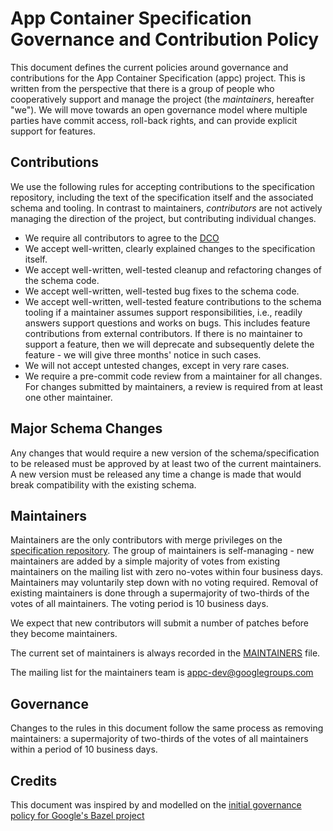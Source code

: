 # App Container Specification Governance and Contribution Policy

This document defines the current policies around governance and contributions for the App Container Specification (appc) project.
This is written from the perspective that there is a group of people who cooperatively support and manage the project (the _maintainers_, hereafter "we").
We will move towards an open governance model where multiple parties have commit access, roll-back rights, and can provide explicit support for features.

## Contributions

We use the following rules for accepting contributions to the specification repository, including the text of the specification itself and the associated schema and tooling.
In contrast to maintainers, _contributors_ are not actively managing the direction of the project, but contributing individual changes.
- We require all contributors to agree to the [DCO](https://github.com/appc/spec/blob/master/DCO)
- We accept well-written, clearly explained changes to the specification itself.
- We accept well-written, well-tested cleanup and refactoring changes of the schema code.
- We accept well-written, well-tested bug fixes to the schema code.
- We accept well-written, well-tested feature contributions to the schema tooling if a maintainer assumes support responsibilities, i.e., readily answers support questions and works on bugs. This includes feature contributions from external contributors. If there is no maintainer to support a feature, then we will deprecate and subsequently delete the feature - we will give three months' notice in such cases.
- We will not accept untested changes, except in very rare cases.
- We require a pre-commit code review from a maintainer for all changes. For changes submitted by maintainers, a review is required from at least one other maintainer.

## Major Schema Changes

Any changes that would require a new version of the schema/specification to be released must be approved by at least two of the current maintainers. A new version must be released any time a change is made that would break compatibility with the existing schema.

## Maintainers

Maintainers are the only contributors with merge privileges on the [specification repository](https://github.com/appc/spec). The group of maintainers is self-managing - new maintainers are added by a simple majority of votes from existing maintainers on the mailing list with zero no-votes within four business days. Maintainers may voluntarily step down with no voting required. Removal of existing maintainers is done through a supermajority of two-thirds of the votes of all maintainers. The voting period is 10 business days.

We expect that new contributors will submit a number of patches before they become maintainers.

The current set of maintainers is always recorded in the [MAINTAINERS](https://github.com/appc/spec/blob/master/MAINTAINERS) file.

The mailing list for the maintainers team is [appc-dev@googlegroups.com](https://groups.google.com/forum/#!forum/appc-dev)

## Governance

Changes to the rules in this document follow the same process as removing maintainers: a supermajority of two-thirds of the votes of all maintainers within a period of 10 business days.

## Credits

This document was inspired by and modelled on the [initial governance policy for Google's Bazel project](https://github.com/google/bazel/blob/efbcf00220a95c5ea1dfa7e3a5bff8311b52727d/site/governance.md)
